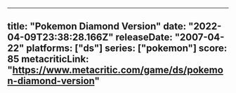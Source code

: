 
---
title: "Pokemon Diamond Version"
date: "2022-04-09T23:38:28.166Z"
releaseDate: "2007-04-22"
platforms: ["ds"]
series: ["pokemon"]
score: 85
metacriticLink: "https://www.metacritic.com/game/ds/pokemon-diamond-version"
---

